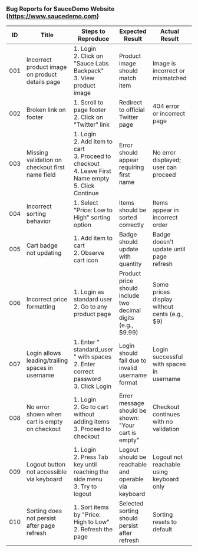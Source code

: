 ### Bug Reports for SauceDemo Website (https://www.saucedemo.com)

| ID  | Title                                             | Steps to Reproduce                                                                 | Expected Result                                           | Actual Result                                              | Severity |
|-----|---------------------------------------------------|-------------------------------------------------------------------------------------|-----------------------------------------------------------|-------------------------------------------------------------|----------|
| 001 | Incorrect product image on product details page   | 1. Login<br>2. Click on "Sauce Labs Backpack"<br>3. View product image              | Product image should match item                           | Image is incorrect or mismatched                            | Medium   |
| 002 | Broken link on footer                             | 1. Scroll to page footer<br>2. Click on "Twitter" link                              | Redirect to official Twitter page                         | 404 error or incorrect page                                 | Low      |
| 003 | Missing validation on checkout first name field   | 1. Login<br>2. Add item to cart<br>3. Proceed to checkout<br>4. Leave First Name empty<br>5. Click Continue | Error should appear requiring first name                 | No error displayed; user can proceed                        | High     |
| 004 | Incorrect sorting behavior                        | 1. Select "Price: Low to High" sorting option                                      | Items should be sorted correctly                          | Items appear in incorrect order                             | Medium   |
| 005 | Cart badge not updating                           | 1. Add item to cart<br>2. Observe cart icon                                        | Badge should update with quantity                         | Badge doesn't update until page refresh                     | High     |
| 006 | Incorrect price formatting                        | 1. Login as standard user<br>2. Go to any product page                             | Product price should include two decimal digits (e.g., $9.99) | Some prices display without cents (e.g., $9)              | Low      |
| 007 | Login allows leading/trailing spaces in username  | 1. Enter " standard_user " with spaces<br>2. Enter correct password<br>3. Click Login | Login should fail due to invalid username format           | Login successful with spaces in username                   | Medium   |
| 008 | No error shown when cart is empty on checkout     | 1. Login<br>2. Go to cart without adding items<br>3. Proceed to checkout           | Error message should be shown: "Your cart is empty"        | Checkout continues with no validation                     | Medium   |
| 009 | Logout button not accessible via keyboard         | 1. Login<br>2. Press Tab key until reaching the side menu<br>3. Try to logout      | Logout should be reachable and operable via keyboard       | Logout not reachable using keyboard only                   | High     |
| 010 | Sorting does not persist after page refresh       | 1. Sort items by "Price: High to Low"<br>2. Refresh the page                        | Selected sorting should persist after refresh              | Sorting resets to default                                  | Medium   |
